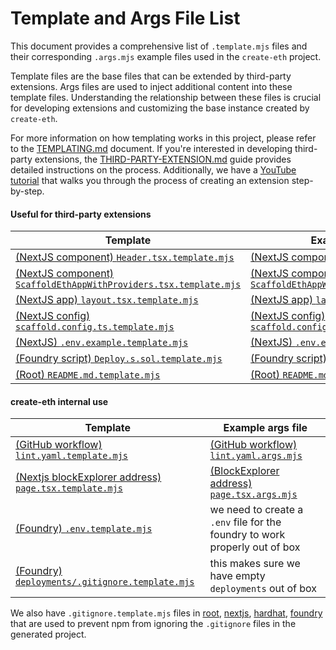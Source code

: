 # Template and Args File List

This document provides a comprehensive list of `.template.mjs` files and their corresponding `.args.mjs` example files used in the `create-eth` project.

Template files are the base files that can be extended by third-party extensions. Args files are used to inject additional content into these template files. Understanding the relationship between these files is crucial for developing extensions and customizing the base instance created by `create-eth`.

For more information on how templating works in this project, please refer to the [TEMPLATING.md](./TEMPLATING.md) document. If you're interested in developing third-party extensions, the [THIRD-PARTY-EXTENSION.md](./THIRD-PARTY-EXTENSION.md) guide provides detailed instructions on the process. Additionally, we have a [YouTube tutorial](https://www.youtube.com/watch?v=XQCv533XGZk) that walks you through the process of creating an extension step-by-step.

#### Useful for third-party extensions

| Template                                                                                                                                                                                                         | Example args file                                                                                                                                                                                                  |
| ---------------------------------------------------------------------------------------------------------------------------------------------------------------------------------------------------------------- | ------------------------------------------------------------------------------------------------------------------------------------------------------------------------------------------------------------------ |
| [(NextJS component) `Header.tsx.template.mjs`](https://github.com/scaffold-eth/create-eth/blob/main/templates/base/packages/nextjs/components/Header.tsx.template.mjs)                                           | [(NextJS component) `Header.tsx.args.mjs`](https://github.com/scaffold-eth/create-eth/blob/main/templates/solidity-frameworks/hardhat/packages/nextjs/components/Header.tsx.args.mjs)                              |
| [(NextJS component) `ScaffoldEthAppWithProviders.tsx.template.mjs`](https://github.com/scaffold-eth/create-eth/blob/main/templates/base/packages/nextjs/components/ScaffoldEthAppWithProviders.tsx.template.mjs) | [(NextJS component) `ScaffoldEthAppWithProviders.tsx.args.mjs`](https://github.com/scaffold-eth/create-eth-extensions/blob/subgraph/extension/packages/nextjs/components/ScaffoldEthAppWithProviders.tsx.args.mjs) |
| [(NextJS app) `layout.tsx.template.mjs`](https://github.com/scaffold-eth/create-eth/blob/main/templates/base/packages/nextjs/app/layout.tsx.template.mjs)                                                        | [(NextJS app) `layout.tsx.args.mjs`](https://github.com/scaffold-eth/create-eth-extensions/blob/onchainkit/extension/packages/nextjs/app/layout.tsx.args.mjs)                                                      |
| [(NextJS config) `scaffold.config.ts.template.mjs`](https://github.com/scaffold-eth/create-eth/blob/main/templates/base/packages/nextjs/scaffold.config.ts.template.mjs)                                         | [(NextJS config) `scaffold.config.ts.args.mjs`](https://github.com/scaffold-eth/create-eth-extensions/blob/onchainkit/extension/packages/nextjs/scaffold.config.ts.args.mjs)                                       |
| [(NextJS) `.env.example.template.mjs`](https://github.com/scaffold-eth/create-eth/blob/main/templates/base/packages/nextjs/.env.example.template.mjs)                                                            | [(NextJS) `.env.example.args.mjs`](https://github.com/scaffold-eth/create-eth/blob/main/templates/solidity-frameworks/hardhat/packages/nextjs/.env.example.args.mjs)                                               |
| [(Foundry script) `Deploy.s.sol.template.mjs`](https://github.com/scaffold-eth/create-eth/blob/main/templates/solidity-frameworks/foundry/packages/foundry/script/Deploy.s.sol.template.mjs)                     | [(Foundry script) `Deploy.s.sol.args.mjs`](https://github.com/scaffold-eth/create-eth-extensions/blob/erc-20/extension/packages/foundry/script/Deploy.s.sol.args.mjs)                                              |
| [(Root) `README.md.template.mjs`](https://github.com/scaffold-eth/create-eth/blob/main/templates/base/README.md.template.mjs)                                                                                    | [(Root) `README.md.args.mjs`](https://github.com/scaffold-eth/create-eth-extensions/blob/subgraph/extension/README.md.args.mjs)                                                                                    |

#### create-eth internal use

| Template                                                                                                                                                                                                | Example args file                                                                                                                                                                                               |
| ------------------------------------------------------------------------------------------------------------------------------------------------------------------------------------------------------- | --------------------------------------------------------------------------------------------------------------------------------------------------------------------------------------------------------------- |
| [(GitHub workflow) `lint.yaml.template.mjs`](https://github.com/scaffold-eth/create-eth/blob/main/templates/base/.github/workflows/lint.yaml.template.mjs)                                              | [(GitHub workflow) `lint.yaml.args.mjs`](https://github.com/scaffold-eth/create-eth/blob/main/templates/solidity-frameworks/hardhat/.github/workflows/lint.yaml.args.mjs)                                       |
| [(Nextjs blockExplorer address) `page.tsx.template.mjs`](https://github.com/scaffold-eth/create-eth/blob/main/templates/base/packages/nextjs/app/blockexplorer/address/[address]/page.tsx.template.mjs) | [(BlockExplorer address) `page.tsx.args.mjs`](https://github.com/scaffold-eth/create-eth/blob/main/templates/solidity-frameworks/hardhat/packages/nextjs/app/blockexplorer/address/[address]/page.tsx.args.mjs) |
| [(Foundry) `.env.template.mjs`](https://github.com/scaffold-eth/create-eth/blob/main/templates/solidity-frameworks/foundry/packages/foundry/.env.template.mjs)                                          | we need to create a `.env` file for the foundry to work properly out of box                                                                                                                                     |
| [(Foundry) `deployments/.gitignore.template.mjs`](https://github.com/scaffold-eth/create-eth/blob/main/templates/solidity-frameworks/foundry/packages/foundry/deployments/.gitignore.template.mjs)      | this makes sure we have empty `deployments` out of box                                                                                                                                                          |

We also have `.gitignore.template.mjs` files in [root](https://github.com/scaffold-eth/create-eth/blob/main/templates/base/.gitignore.template.mjs), [nextjs](https://github.com/scaffold-eth/create-eth/blob/main/templates/base/packages/nextjs/.gitignore.template.mjs), [hardhat](https://github.com/scaffold-eth/create-eth/blob/main/templates/solidity-frameworks/hardhat/packages/hardhat/.gitignore.template.mjs), [foundry](https://github.com/scaffold-eth/create-eth/blob/main/templates/solidity-frameworks/foundry/packages/foundry/.env.template.mjs) that are used to prevent npm from ignoring the `.gitignore` files in the generated project.
